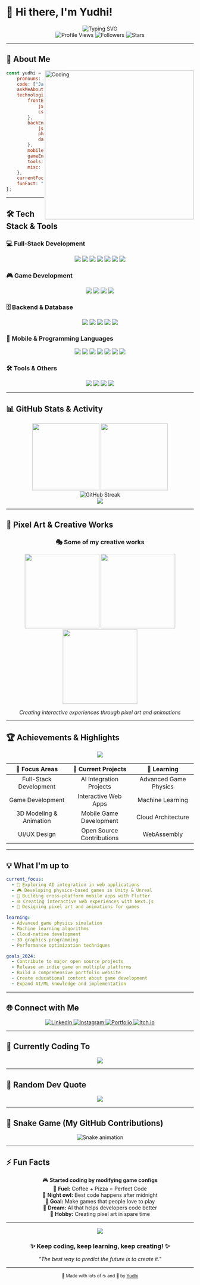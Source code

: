 # 👋 Hi there, I'm Yudhi!

<div align="center">
  <img src="https://readme-typing-svg.demolab.com?font=Fira+Code&size=32&duration=2800&pause=2000&color=A9FEF7&center=true&vCenter=true&width=940&lines=Lifelong+Learner+%F0%9F%93%9A;Full-Stack+Developer+%F0%9F%92%BB;Game+Developer+%F0%9F%8E%AE;AI+%26+Game+Physics+Explorer+%F0%9F%9A%80;Building+Awesome+Interactive+Experiences+%E2%9C%A8" alt="Typing SVG" />
</div>

<div align="center">
  <img src="https://komarev.com/ghpvc/?username=goonesmile&label=Profile%20Views&color=0e75b6&style=for-the-badge" alt="Profile Views" />
  <img src="https://img.shields.io/github/followers/goonesmile?label=Followers&style=for-the-badge&color=ff6b6b" alt="Followers" />
  <img src="https://img.shields.io/github/stars/goonesmile?label=Stars&style=for-the-badge&color=4ecdc4" alt="Stars" />
</div>

---

## 🚀 About Me

<img align="right" alt="Coding" width="400" src="https://media.giphy.com/media/qgQUggAC3Pfv687qPC/giphy.gif">

```javascript
const yudhi = {
    pronouns: "He/Him",
    code: ["JavaScript", "C#", "PHP", "Python", "Dart", "Kotlin", "Java"],
    askMeAbout: ["web dev", "game dev", "tech", "app dev", "3D modeling"],
    technologies: {
        frontEnd: {
            js: ["Next.js", "React", "Vue"],
            css: ["Tailwind", "Bootstrap", "Sass"]
        },
        backEnd: {
            js: ["Node.js", "Express"],
            php: ["Laravel"],
            databases: ["MySQL", "Firebase", "Supabase"]
        },
        mobile: ["Flutter", "Kotlin"],
        gameEngine: ["Unity", "Unreal Engine"],
        tools: ["Docker", "Blender", "Arduino", "VS Code"],
        misc: ["3D Modeling", "Pixel Art", "Game Physics", "AI"]
    },
    currentFocus: "Building interactive experiences with AI integration",
    funFact: "I debug with console.log() and I'm not ashamed! 🐛"
};
```

---

## 🛠️ Tech Stack & Tools

### 💻 **Full-Stack Development**
<p align="center">
  <img src="https://img.shields.io/badge/Next.js-000000?style=for-the-badge&logo=next.js&logoColor=white" />
  <img src="https://img.shields.io/badge/Laravel-FF2D20?style=for-the-badge&logo=laravel&logoColor=white" />
  <img src="https://img.shields.io/badge/Express.js-000000?style=for-the-badge&logo=express&logoColor=white" />
  <img src="https://img.shields.io/badge/Node.js-339933?style=for-the-badge&logo=node.js&logoColor=white" />
  <img src="https://img.shields.io/badge/Flutter-02569B?style=for-the-badge&logo=flutter&logoColor=white" />
  <img src="https://img.shields.io/badge/Tailwind_CSS-38B2AC?style=for-the-badge&logo=tailwind-css&logoColor=white" />
  <img src="https://img.shields.io/badge/Bootstrap-7952B3?style=for-the-badge&logo=bootstrap&logoColor=white" />
</p>

### 🎮 **Game Development**
<p align="center">
  <img src="https://img.shields.io/badge/Unity-000000?style=for-the-badge&logo=unity&logoColor=white" />
  <img src="https://img.shields.io/badge/Unreal%20Engine-313131?style=for-the-badge&logo=unreal-engine&logoColor=white" />
  <img src="https://img.shields.io/badge/Blender-F5792A?style=for-the-badge&logo=blender&logoColor=white" />
  <img src="https://img.shields.io/badge/C%23-239120?style=for-the-badge&logo=c-sharp&logoColor=white" />
</p>

### 🗄️ **Backend & Database**
<p align="center">
  <img src="https://img.shields.io/badge/PHP-777BB4?style=for-the-badge&logo=php&logoColor=white" />
  <img src="https://img.shields.io/badge/MySQL-4479A1?style=for-the-badge&logo=mysql&logoColor=white" />
  <img src="https://img.shields.io/badge/Firebase-FFCA28?style=for-the-badge&logo=firebase&logoColor=black" />
  <img src="https://img.shields.io/badge/Supabase-181818?style=for-the-badge&logo=supabase&logoColor=white" />
  <img src="https://img.shields.io/badge/Docker-2496ED?style=for-the-badge&logo=docker&logoColor=white" />
</p>

### 📱 **Mobile & Programming Languages**
<p align="center">
  <img src="https://img.shields.io/badge/Kotlin-0095D5?style=for-the-badge&logo=kotlin&logoColor=white" />
  <img src="https://img.shields.io/badge/Dart-0175C2?style=for-the-badge&logo=dart&logoColor=white" />
  <img src="https://img.shields.io/badge/Java-ED8B00?style=for-the-badge&logo=java&logoColor=white" />
  <img src="https://img.shields.io/badge/JavaScript-F7DF1E?style=for-the-badge&logo=javascript&logoColor=black" />
  <img src="https://img.shields.io/badge/Python-3776AB?style=for-the-badge&logo=python&logoColor=white" />
  <img src="https://img.shields.io/badge/HTML5-E34F26?style=for-the-badge&logo=html5&logoColor=white" />
  <img src="https://img.shields.io/badge/CSS3-1572B6?style=for-the-badge&logo=css3&logoColor=white" />
</p>

### 🛠️ **Tools & Others**
<p align="center">
  <img src="https://img.shields.io/badge/VS%20Code-0078d4?style=for-the-badge&logo=visual-studio-code&logoColor=white" />
  <img src="https://img.shields.io/badge/Arduino-00979D?style=for-the-badge&logo=arduino&logoColor=white" />
  <img src="https://img.shields.io/badge/Linux-FCC624?style=for-the-badge&logo=linux&logoColor=black" />
  <img src="https://img.shields.io/badge/Git-F05032?style=for-the-badge&logo=git&logoColor=white" />
</p>

---

## 📊 GitHub Stats & Activity

<div align="center">
  <img height="180em" src="https://github-readme-stats.vercel.app/api?username=goonesmile&show_icons=true&theme=radical&include_all_commits=true&count_private=true"/>
  <img height="180em" src="https://github-readme-stats.vercel.app/api/top-langs/?username=goonesmile&layout=compact&langs_count=7&theme=radical"/>
</div>

<div align="center">
  <img src="https://github-readme-streak-stats.herokuapp.com/?user=goonesmile&theme=radical" alt="GitHub Streak" />
</div>

<div align="center">
  <img src="https://github-readme-activity-graph.vercel.app/graph?username=goonesmile&bg_color=0d1117&color=ffffff&line=ff6b6b&point=4ecdc4&area=true&hide_border=true" />
</div>

---

## 🎨 Pixel Art & Creative Works

<div align="center">
  <h3>🎭 Some of my creative works</h3>
  <img src="https://media.giphy.com/media/QTfX9Ejfra3ZmNxh6B/giphy.gif" width="200" />
  <img src="https://media.giphy.com/media/kH6CqYiquZawmU1HI6/giphy.gif" width="200" />
  <img src="https://media.giphy.com/media/l3vR85PnGsBwu1PFK/giphy.gif" width="200" />
  
  <p><em>Creating interactive experiences through pixel art and animations</em></p>
</div>

---

## 🏆 Achievements & Highlights

<div align="center">
  <img src="https://github-profile-trophy.vercel.app/?username=goonesmile&theme=radical&no-frame=true&no-bg=false&margin-w=4" />
</div>

<div align="center">
  
| 🎯 **Focus Areas** | 🚀 **Current Projects** | 🌱 **Learning** |
|:---:|:---:|:---:|
| Full-Stack Development | AI Integration Projects | Advanced Game Physics |
| Game Development | Interactive Web Apps | Machine Learning |
| 3D Modeling & Animation | Mobile Game Development | Cloud Architecture |
| UI/UX Design | Open Source Contributions | WebAssembly |

</div>

---

## 💡 What I'm up to

```yaml
current_focus:
  - 🤖 Exploring AI integration in web applications
  - 🎮 Developing physics-based games in Unity & Unreal
  - 📱 Building cross-platform mobile apps with Flutter
  - 🌐 Creating interactive web experiences with Next.js
  - 🎨 Designing pixel art and animations for games

learning:
  - Advanced game physics simulation
  - Machine learning algorithms
  - Cloud-native development
  - 3D graphics programming
  - Performance optimization techniques

goals_2024:
  - Contribute to major open source projects
  - Release an indie game on multiple platforms
  - Build a comprehensive portfolio website
  - Create educational content about game development
  - Expand AI/ML knowledge and implementation
```

---

## 🌐 Connect with Me

<div align="center">
  <a href="https://www.linkedin.com/in/yudhiiatmadja/" target="_blank">
    <img src="https://img.shields.io/badge/LinkedIn-0077B5?style=for-the-badge&logo=linkedin&logoColor=white" alt="LinkedIn"/>
  </a>
  <a href="https://www.instagram.com/yudhiiatmadja/" target="_blank">
    <img src="https://img.shields.io/badge/Instagram-E4405F?style=for-the-badge&logo=instagram&logoColor=white" alt="Instagram"/>
  </a>
  <a href="https://im-yudhi.vercel.app/" target="_blank">
    <img src="https://img.shields.io/badge/Portfolio-FF5722?style=for-the-badge&logo=firefox&logoColor=white" alt="Portfolio"/>
  </a>
  <a href="https://yudhiatmadja.itch.io/" target="_blank">
    <img src="https://img.shields.io/badge/Itch.io-FA5C5C?style=for-the-badge&logo=itchdotio&logoColor=white" alt="Itch.io"/>
  </a>
</div>

---

## 🎵 Currently Coding To

<div align="center">
  <img src="https://spotify-github-profile.vercel.app/api/spotify?background_color=0d1117&border_color=ffffff" />
</div>

---

## 💭 Random Dev Quote

<div align="center">
  <img src="https://quotes-github-readme.vercel.app/api?type=horizontal&theme=radical" />
</div>

---

## 🐍 Snake Game (My GitHub Contributions)

<div align="center">
  <img src="https://github.com/goonesmile/goonesmile/blob/output/github-contribution-grid-snake.svg" alt="Snake animation" />
</div>

---

## ⚡ Fun Facts

<div align="center">
  
🎮 **Started coding by modifying game configs**  
🍕 **Fuel:** Coffee + Pizza = Perfect Code  
🌙 **Night owl:** Best code happens after midnight  
🎯 **Goal:** Make games that people love to play  
🤖 **Dream:** AI that helps developers code better  
🎨 **Hobby:** Creating pixel art in spare time  

</div>

---

<div align="center">
  <img src="https://capsule-render.vercel.app/api?type=waving&color=gradient&height=100&section=footer&text=Thanks%20for%20visiting!&fontSize=16&fontColor=ffffff&animation=twinkling" />
</div>

<div align="center">
  <h3>✨ Keep coding, keep learning, keep creating! ✨</h3>
  <p><em>"The best way to predict the future is to create it."</em></p>
</div>

---

<div align="center">
  <sub>💖 Made with lots of ☕ and 🍕 by <a href="https://github.com/goonesmile">Yudhi</a></sub>
</div>
